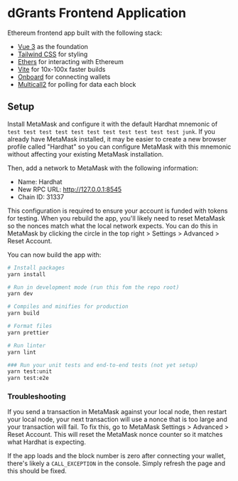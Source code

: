 # dGrants Frontend Application

Ethereum frontend app built with the following stack:

- [Vue 3](https://v3.vuejs.org/) as the foundation
- [Tailwind CSS](https://tailwindcss.com) for styling
- [Ethers](https://docs.ethers.io/v5/single-page/) for interacting with Ethereum
- [Vite](https://vitejs.dev/) for 10x-100x faster builds
- [Onboard](https://docs.blocknative.com/onboard) for connecting wallets
- [Multicall2](https://github.com/makerdao/multicall) for polling for data each block

## Setup

Install MetaMask and configure it with the default Hardhat mnemonic of `test test test test test test test test test test test junk`.
If you already have MetaMask installed, it may be easier to create a new browser profile called "Hardhat" so you can configure MetaMask with this mnemonic without affecting your existing MetaMask installation.

Then, add a network to MetaMask with the following information:

- Name: Hardhat
- New RPC URL: http://127.0.0.1:8545
- Chain ID: 31337

This configuration is required to ensure your account is funded with tokens for testing.
When you rebuild the app, you'll likely need to reset MetaMask so the nonces match what the local network expects.
You can do this in MetaMask by clicking the circle in the top right > Settings > Advanced > Reset Account.

You can now build the app with:

```sh
# Install packages
yarn install

# Run in development mode (run this fom the repo root)
yarn dev

# Compiles and minifies for production
yarn build

# Format files
yarn prettier

# Run linter
yarn lint

### Run your unit tests and end-to-end tests (not yet setup)
yarn test:unit
yarn test:e2e
```

### Troubleshooting

If you send a transaction in MetaMask against your local node, then restart your local node, your next transaction will use a nonce that is too large and your transaction will fail. To fix this, go to MetaMask Settings > Advanced > Reset Account. This will reset the MetaMask nonce counter so it matches what Hardhat is expecting.

If the app loads and the block number is zero after connecting your wallet, there's likely a `CALL_EXCEPTION` in the console. Simply refresh the page and this should be fixed.
